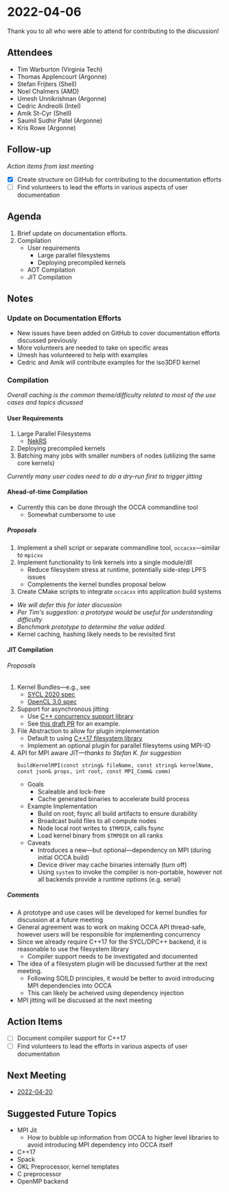 # 2022-04-06

Thank you to all who were able to attend for contributing to the discussion!

## Attendees

- Tim Warburton (Virginia Tech)
- Thomas Applencourt (Argonne)
- Stefan Frijters (Shell)
- Noel Chalmers (AMD)
- Umesh Unnikrishnan (Argonne)
- Cedric Andreolli (Intel)
- Amik St-Cyr (Shell)
- Saumil Sudhir Patel (Argonne)
- Kris Rowe (Argonne)


## Follow-up
*Action items from last meeting*

- [x] Create structure on GitHub for contributing to the documentation efforts
- [ ] Find volunteers to lead the efforts in various aspects of user documentation

## Agenda

1. Brief update on documentation efforts.
2. Compilation  
   - User requirements  
     - Large parallel filesystems
     - Deploying precompiled kernels
   - AOT Compilation
   - JIT Compilation

## Notes

### Update on Documentation Efforts

- New issues have been added on GitHub to cover documentation efforts discussed previously
- More volunteers are needed to take on specific areas
- Umesh has volunteered to help with examples
- Cedric and Amik will contribute examples for the iso3DFD kernel

### Compilation

*Overall caching is the common theme/difficulty related to most of the use cases and topics dicussed*

#### User Requirements

1. Large Parallel Filesystems
   - [NekRS](https://github.com/Nek5000/nekRS/blob/master/src/core/platform.cpp)
2. Deploying precompiled kernels
3. Batching many jobs with smaller numbers of nodes (utilizing the same core kernels)

*Currently many user codes need to do a dry-run first to trigger jitting*

#### Ahead-of-time Compilation

- Currently this can be done through the OCCA commandline tool
  - Somewhat cumbersome to use

##### Proposals  

1. Implement a shell script or separate commandline tool, `occacxx`&mdash;similar to `mpicxx`
2. Implement functionality to link kernels into a single module/dll
   - Reduce filesystem stress at runtime, potentially side-step LPFS issues
   - Complements the kernel bundles proposal below
3. Create CMake scripts to integrate `occacxx` into application build systems

- *We will defer this for later discussion*
- *Per Tim's suggestion: a prototype would be useful for understanding difficulty*
- *Benchmark prototype to determine the value added.*
- Kernel caching, hashing likely needs to be revisited first

#### JIT Compilation  

###### Proposals

1. Kernel Bundles&mdash;e.g., see
   - [SYCL 2020 spec](https://www.khronos.org/registry/SYCL/specs/sycl-2020/html/sycl-2020.html#sec:interfaces.bundles)
   - [OpenCL 3.0 spec](https://www.khronos.org/registry/OpenCL/specs/3.0-unified/html/OpenCL_API.html#_program_objects)
2. Support for asynchronous jitting
   - Use [C++ concurrency support library](https://en.cppreference.com/w/cpp/thread)
   - See [this draft PR](https://github.com/libocca/occa/pull/571) for an example.
3. File Abstraction to allow for plugin implementation
   - Default to using [C++17 filesystem library](https://en.cppreference.com/w/cpp/filesystem)
   - Implement an optional plugin for parallel filesytems using MPI-IO
4. API for MPI aware JIT&mdash;*thanks to Stefan K. for suggestion*
   ```
   buildKernelMPI(const string& fileName, const string& kernelName, const json& props, int root, const MPI_Comm& comm)
   ```
   - Goals  
      - Scaleable and lock-free
      - Cache generated binaries to accelerate build process
   - Example Implementation
      - Build on root; fsync all build artifacts to ensure durability
      - Broadcast build files to all compute nodes
      - Node local root writes to `$TMPDIR`, calls fsync
      - Load kernel binary from `$TMPDIR` on all ranks 
    - Caveats
       - Introduces a new&mdash;but optional&mdash;dependency on MPI (during initial OCCA build)
       - Device driver may cache binaries internally (turn off)
       - Using `system` to invoke the compiler is non-portable, however not all backends provide a runtime options (e.g. serial)  

##### Comments

- A prototype and use cases will be developed for kernel bundles for discussion at a future meeting
- General agreement was to work on making OCCA API thread-safe, however users will be responsible for implementing concurrency
- Since we already require C++17 for the SYCL/DPC++ backend, it is reasonable to use the filesystem library
   - Compiler support needs to be investigated and documented
- The idea of a filesystem plugin will be discussed further at the next meeting.
   - Following SOILD principles, it would be better to avoid introducing MPI dependencies into OCCA
   - This can likely be acheived using dependency injection
- MPI jitting will be discussed at the next meeting

## Action Items

- [ ] Document compiler support for C++17
- [ ] Find volunteers to lead the efforts in various aspects of user documentation

## Next Meeting

- [2022-04-20](2022-04-20.md)

## Suggested Future Topics

- MPI Jit
   - How to bubble up information from OCCA to higher level libraries to avoid introducing MPI dependency into OCCA itself
- C++17
- Spack
- OKL Preprocessor, kernel templates
- C preprocessor 
- OpenMP backend
